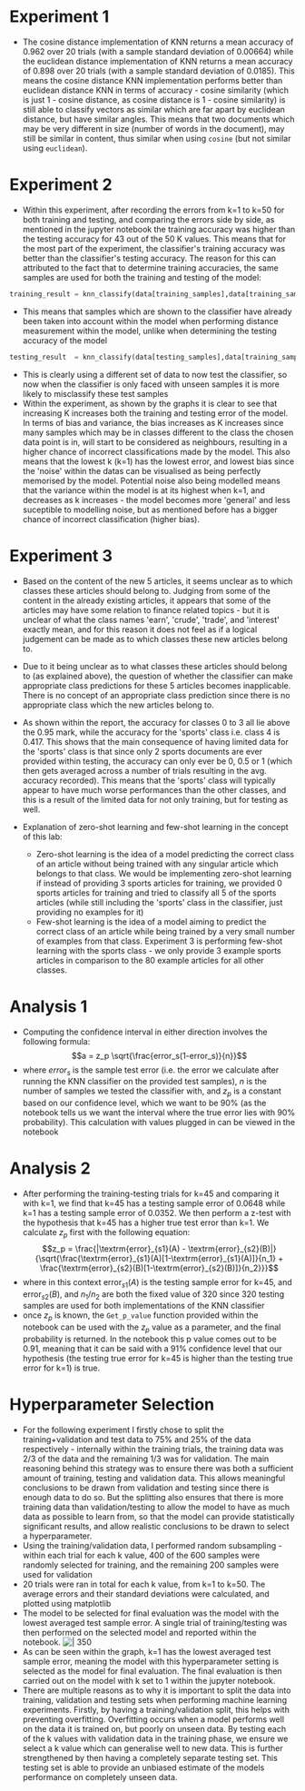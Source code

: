 # Experiment 1

- The cosine distance implementation of KNN returns a mean accuracy of 0.962 over 20 trials (with a sample standard deviation of 0.00664) while the euclidean distance implementation of KNN returns a mean accuracy of 0.898 over 20 trials (with a sample standard deviation of 0.0185). This means the cosine distance KNN implementation performs better than euclidean distance KNN in terms of accuracy - cosine similarity (which is just 1 - cosine distance, as cosine distance is 1 - cosine similarity) is still able to classify vectors as similar which are far apart by euclidean distance, but have similar angles. This means that two documents which may be very different in size (number of words in the document), may still be similar in content, thus similar when using `cosine` (but not similar using `euclidean`).

# Experiment 2

- Within this experiment, after recording the errors from k=1 to k=50 for both training and testing, and comparing the errors side by side, as mentioned in the jupyter notebook the training accuracy was higher than the testing accuracy for 43 out of the 50 K values. This means that for the most part of the experiment, the classifier's training accuracy was better than the classifier's testing accuracy. The reason for this can attributed to the fact that to determine training accuracies, the same samples are used for both the training and testing of the model:
```python
training_result = knn_classify(data[training_samples],data[training_samples],labels[training_samples],"cosine",k)
```
- This means that samples which are shown to the classifier have already been taken into account within the model when performing distance measurement within the model, unlike when determining the testing accuracy of the model
```python
testing_result  = knn_classify(data[testing_samples],data[training_samples],labels[training_samples],"cosine",k)
```
- This is clearly using a different set of data to now test the classifier, so now when the classifier is only faced with unseen samples it is more likely to misclassify these test samples
- Within the experiment, as shown by the graphs it is clear to see that increasing K increases both the training and testing error of the model. In terms of bias and variance, the bias increases as K increases since many samples which may be in classes different to the class the chosen data point is in, will start to be considered as neighbours, resulting in a higher chance of incorrect classifications made by the model. This also means that the lowest k (k=1) has the lowest error, and lowest bias since the 'noise' within the datas can be visualised as being perfectly memorised by the model. Potential noise also being modelled means that the variance within the model is at its highest when k=1, and decreases as k increases - the model becomes more 'general' and less suceptible to modelling noise, but as mentioned before has a bigger chance of incorrect classification (higher bias).

# Experiment 3

- Based on the content of the new 5 articles, it seems unclear as to which classes these articles should belong to. Judging from some of the content in the already existing articles, it appears that some of the articles may have some relation to finance related topics - but it is unclear of what the class names 'earn', 'crude', 'trade', and 'interest' exactly mean, and for this reason it does not feel as if a logical judgement can be made as to which classes these new articles belong to.
- Due to it being unclear as to what classes these articles should belong to (as explained above), the question of whether the classifier can make appropriate class predictions for these 5 articles becomes inapplicable. There is no concept of an appropriate class prediction since there is no appropriate class which the new articles belong to.
- As shown within the report, the accuracy for classes 0 to 3 all lie above the 0.95 mark, while the accuracy for the 'sports' class i.e. class 4 is 0.417. This shows that the main consequence of having limited data for the 'sports' class is that since only 2 sports documents are ever provided within testing, the accuracy can only ever be 0, 0.5 or 1 (which then gets averaged across a number of trials resulting in the avg. accuracy recorded). This means that the 'sports' class will typically appear to have much worse performances than the other classes, and this is a result of the limited data for not only training, but for testing as well.

- Explanation of zero-shot learning and few-shot learning in the concept of this lab:
	- Zero-shot learning is the idea of a model predicting the correct class of an article without being trained with any singular article which belongs to that class. We would be implementing zero-shot learning if instead of providing 3 sports articles for training, we provided 0 sports articles for training and tried to classify all 5 of the sports articles (while still including the 'sports' class in the classifier, just providing no examples for it)
	- Few-shot learning is the idea of a model aiming to predict the correct class of an article while being trained by a very small number of examples from that class. Experiment 3 is performing few-shot learning with the sports class - we only provide 3 example sports articles in comparison to the 80 example articles for all other classes.

# Analysis 1

- Computing the confidence interval in either direction involves the following formula:
  $$a = z_p \sqrt{\frac{error_s(1-error_s)}{n}}$$
- where $error_s$ is the sample test error (i.e. the error we calculate after running the KNN classifier on the provided test samples), $n$ is the number of samples we tested the classifier with, and $z_p$ is a constant based on our confidence level, which we want to be 90% (as the notebook tells us we want the interval where the true error lies with 90% probability). This calculation with values plugged in can be viewed in the notebook

# Analysis 2

- After performing the training-testing trials for k=45 and comparing it with k=1, we find that k=45 has a testing sample error of 0.0648 while k=1 has a testing sample error of 0.0352. We then perform a z-test with the hypothesis that k=45 has a higher true test error than k=1. We calculate $z_p$ first with the following equation:
$$z_p = \frac{|\textrm{error}_{s1}(A) - \textrm{error}_{s2}(B)|}{\sqrt{\frac{\textrm{error}_{s1}(A)[1-\textrm{error}_{s1}(A)]}{n_1} + \frac{\textrm{error}_{s2}(B)[1-\textrm{error}_{s2}(B)]}{n_2}}}$$
- where in this context $\textrm{error}_{s1}(A)$ is the testing sample error for k=45, and $\textrm{error}_{s2}(B)$, and $n_1$/$n_2$ are both the fixed value of 320 since 320 testing samples are used for both implementations of the KNN classifier
- once $z_p$ is known, the `Get_p_value` function provided within the notebook can be used with the $z_p$ value as a parameter, and the final probability is returned. In the notebook this p value comes out to be 0.91, meaning that it can be said with a 91% confidence level that our hypothesis (the testing true error for k=45 is higher than the testing true error for k=1) is true.

# Hyperparameter Selection

- For the following experiment I firstly chose to split the training+validation and test data to 75% and 25% of the data respectively - internally within the training trials, the training data was 2/3 of the data and the remaining 1/3 was for validation. The main reasoning behind this strategy was to ensure there was both a sufficient amount of training, testing and validation data. This allows meaningful conclusions to be drawn from validation and testing since there is enough data to do so. But the splitting also ensures that there is more training data than validation/testing to allow the model to have as much data as possible to learn from, so that the model can provide statistically significant results, and allow realistic conclusions to be drawn to select a hyperparameter.
- Using the training/validation data, I performed random subsampling - within each trial for each k value, 400 of the 600 samples were randomly selected for training, and the remaining 200 samples were used for validation
- 20 trials were ran in total for each k value, from k=1 to k=50. The average errors and their standard deviations were calculated, and plotted using matplotlib
- The model to be selected for final evaluation was the model with the lowest averaged test sample error. A single trial of training/testing was then performed on the selected model and reported within the notebook.
![ | 350](https://i.imgur.com/cG6qO8a.png)
- As can be seen within the graph, k=1 has the lowest averaged test sample error, meaning the model with this hyperparameter setting is selected as the model for final evaluation. The final evaluation is then carried out on the model with k set to 1 within the jupyter notebook.
- There are multiple reasons as to why it is important to split the data into training, validation and testing sets when performing machine learning experiments. Firstly, by having a training/validation split, this helps with preventing overfitting. Overfitting occurs when a model performs well on the data it is trained on, but poorly on unseen data. By testing each of the k values with validation data in the training phase, we ensure we select a k value which can generalise well to new data. This is further strengthened by then having a completely separate testing set. This testing set is able to provide an unbiased estimate of the models performance on completely unseen data.